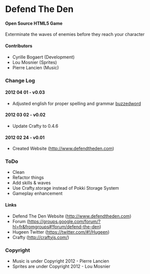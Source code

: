 Defend The Den
==============

#### Open Source HTML5 Game ####

Exterminate the waves of enemies before they reach your character

#### Contributors ####

* Cyrille Bogaert (Development)
* Lou Mosnier (Sprites)
* Pierre Lancien (Music)

### Change Log ###


#### 2012 04 01 - v0.03

* Adjusted english for proper spelling and grammar [buzzedword](https://github.com/buzzedword)

#### 2012 03 02 - v0.02

* Update Crafty to 0.4.6

#### 2012 02 24 - v0.01

* Created Website (http://www.defendtheden.com)

### ToDo ###

* Clean
* Refactor things
* Add skills & waves
* Use Crafty.storage instead of Pokki Storage System
* Gameplay enhancement

#### Links ####

* Defend The Den Website (http://www.defendtheden.com)
* Forum (https://groups.google.com/forum/?hl=fr&fromgroups#!forum/defend-the-den)
* Hugeen Twitter (https://twitter.com/#!/Hugeen)
* Crafty (http://craftyjs.com/)

### Copyright ###

* Music is under Copyright 2012 - Pierre Lancien
* Sprites are under Copyright 2012 - Lou Mosnier